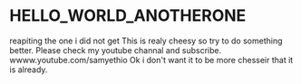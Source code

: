 # HELLO_WORLD_ANOTHERONE
reapiting the one i did not get
This is realy cheesy so try to do something better. Please check my youtube channal and subscribe. wwww.youtube.com/samyethio
Ok i don't want it to be more chesseir that it is already.
